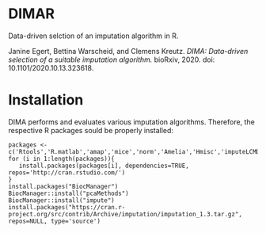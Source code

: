 # DIMAR
Data-driven selction of an imputation algorithm in R.

Janine Egert, Bettina Warscheid, and Clemens Kreutz. *DIMA: Data-driven selection of a suitable imputation algorithm.* bioRxiv, 2020. doi: 10.1101/2020.10.13.323618.

# Installation

DIMA performs and evaluates various imputation algorithms. Therefore, the respective R packages sould be properly installed:
```
packages <- c('Rtools','R.matlab','amap','mice','norm','Amelia','Hmisc','imputeLCMD','missForest','softImpute','VIM','rrcovNA','missMDA','mi','DMwR','GMSimpute')
for (i in 1:length(packages)){
   install.packages(packages[i], dependencies=TRUE, repos='http://cran.rstudio.com/')
}
install.packages("BiocManager")
BiocManager::install("pcaMethods")
BiocManager::install("impute")
install.packages("https://cran.r-project.org/src/contrib/Archive/imputation/imputation_1.3.tar.gz", repos=NULL, type='source')
```
